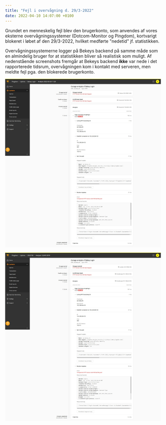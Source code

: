 ```yaml
---
title: "Fejl i overvågning d. 29/3-2022"
date: 2022-04-10 14:07:00 +0100
---
```

Grundet en menneskelig fejl blev den brugerkonto, som anvendes af vores eksterne overvågningssystemer (Dotcom-Monitor og Pingdom), kortvarigt blokeret i løbet af den 29/3-2022, hvilket medførte "nedetid" jf. statistikken.

Overvågningssystemerne logger på Bekeys backend på samme måde som en almindelig bruger for at statistikken bliver så realistisk som muligt. Af nedenstående screenshots fremgår at Bekeys backend **ikke** var nede i det rapporterede tidsrum, overvågningen kom i kontakt med serveren, men meldte fejl pga. den blokerede brugerkonto.

![screenshot 1](/assets/pingdom1.jpeg)

![screenshot 2](/assets/pingdom2.jpeg)
